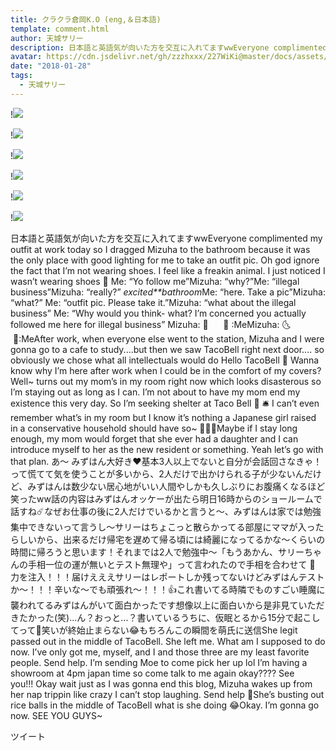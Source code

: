 ```yaml
---
title: クラクラ倉岡K.O (eng,＆日本語)
template: comment.html
author: 天城サリー
description: 日本語と英語気が向いた方を交互に入れてますwwEveryone complimented my outfit at work today so I dragged Mizuha to the bathroom because it was the only place with good lighting for me to take an outf...
avatar: https://cdn.jsdelivr.net/gh/zzzhxxx/227WiKi@master/docs/assets/photo/avatar/sally.jpg
date: "2018-01-28"
tags:
  - 天城サリー
---
```


!![](https://cdn.jsdelivr.net/gh/227WiKi/227WiKi-image@master/blog-image/sally-2018-01-28_1.jpg)

!![](https://cdn.jsdelivr.net/gh/227WiKi/227WiKi-image@master/blog-image/sally-2018-01-28_2.jpg)

!![](https://cdn.jsdelivr.net/gh/227WiKi/227WiKi-image@master/blog-image/sally-2018-01-28_3.jpg)

!![](https://cdn.jsdelivr.net/gh/227WiKi/227WiKi-image@master/blog-image/sally-2018-01-28_4.jpg)

!![](https://cdn.jsdelivr.net/gh/227WiKi/227WiKi-image@master/blog-image/sally-2018-01-28_5.jpg)

!![](https://cdn.jsdelivr.net/gh/227WiKi/227WiKi-image@master/blog-image/sally-2018-01-28_6.jpg)


日本語と英語気が向いた方を交互に入れてますwwEveryone complimented my outfit at work today so I dragged Mizuha to the bathroom because it was the only place with good lighting for me to take an outfit pic. Oh god ignore the fact that I’m not wearing shoes. I feel like a freakin animal. I just noticed I wasn’t wearing shoes 👞 Me: “Yo follow me”Mizuha: “why?”Me: “illegal business”Mizuha: “really?” *excited**bathroom*Me: “here. Take a pic”Mizuha: “what?” Me: “outfit pic. Please take it.”Mizuha: “what about the illegal business” Me: “Why would you think- what? I’m concerned you actually followed me here for illegal business” Mizuha: 🌚      🌝 :MeMizuha: 🌜      🌛:MeAfter work, when everyone else went to the station, Mizuha and I were gonna go to a cafe to study....but then we saw TacoBell right next door.... so obviously we chose what all intellectuals would do Hello TacoBell 🌮 Wanna know why I’m here after work when I could be in the comfort of my covers? Well~ turns out my mom’s in my room right now which looks disasterous so I’m staying out as long as I can. I’m not about to have my mom end my existence this very day. So I’m seeking shelter at Taco Bell 🌮 🛎 I can’t even remember what’s in my room but I know it’s nothing a Japanese girl raised in a conservative household should have so~ 🤷🏻‍♀️Maybe if I stay long enough, my mom would forget that she ever had a daughter and I can introduce myself to her as the new resident or something. Yeah let’s go with that plan. あ〜 みずはん大好き❤基本3人以上でないと自分が会話回さなきゃ！って慌てて気を使うことが多いから、2人だけで出かけられる子が少ないんだけど、みずはんは数少ない居心地がいい人間やしかも久しぶりにお腹痛くなるほど笑ったww話の内容はみずはんオッケーが出たら明日16時からのショールームで話すね☄️なぜお仕事の後に2人だけでいるかと言うと〜、みずはんは家では勉強集中できないって言うし〜サリーはちょこっと散らかってる部屋にママが入ったらしいから、出来るだけ帰宅を遅めて帰る頃には綺麗になってるかな〜くらいの時間に帰ろうと思います！それまでは2人で勉強中〜「もうあかん、サリーちゃんの手相一位の運が無いとテスト無理や」って言われたので手相を合わせて 👏 力を注入！！！届けえええサリーはレポートしか残ってないけどみずはんテストか〜！！！辛いな〜でも頑張れ〜！！！👍これ書いてる時隣でものすごい睡魔に襲われてるみずはんがいて面白かったです想像以上に面白いから是非見ていただきたかった(笑)...ん？おっと...？書いているうちに、仮眠とるから15分で起こしてって🤣笑いが終始止まらない😂もちろんこの瞬間を萌氏に送信She legit passed out in the middle of TacoBell. She left me. What am I supposed to do now. I’ve only got me, myself, and I and those three are my least favorite people. Send help. I’m sending Moe to come pick her up lol I’m having a showroom at 4pm japan time so come talk to me again okay???? See you!!! Okay wait just as I was gonna end this blog, Mizuha wakes up from her nap trippin like crazy I can’t stop laughing. Send help 🤣She’s busting out rice balls in the middle of TacoBell what is she doing 😂Okay. I’m gonna go now. SEE YOU GUYS~ 


ツイート



